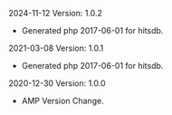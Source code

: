 2024-11-12 Version: 1.0.2
- Generated php 2017-06-01 for hitsdb.

2021-03-08 Version: 1.0.1
- Generated php 2017-06-01 for hitsdb.

2020-12-30 Version: 1.0.0
- AMP Version Change.

